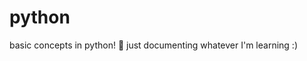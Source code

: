 # python
basic concepts in python! 🐍
just documenting whatever I'm learning :)        
     
       
     
   
